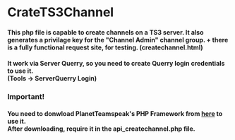 # CrateTS3Channel

<h4>This php file is capable to create channels on a TS3 server. It also generates a privilage key for the "Channel Admin" channel group. + there is a fully functional request site, for testing. (createchannel.html)</h4>

<h4>It work via Server Querry, so you need to create Querry login credentials to use it.<br>(Tools -> ServerQuerry Login)

<h3>Important!</h3>
<h4>You need to donwload PlanetTeamspeak's PHP Framework  from <a href="https://www.planetteamspeak.com/downloads/">here</a> to use it.<br> After downloading, require it in the api_createchannel.php file.
</h4>
